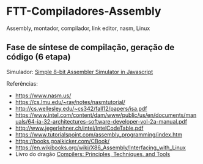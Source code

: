 # FTT-Compiladores-Assembly
Assembly, montador, compilador, link editor, nasm, Linux

## Fase de síntese de compilação, geração de código (6 etapa)

Simulador: [Simple 8-bit Assembler Simulator in Javascript](https://schweigi.github.io/assembler-simulator/)

Referências:

- https://www.nasm.us/
- https://cs.lmu.edu/~ray/notes/nasmtutorial/
- http://cs.wellesley.edu/~cs342/fall12/papers/isa.pdf
- https://www.intel.com/content/dam/www/public/us/en/documents/manuals/64-ia-32-architectures-software-developer-vol-2a-manual.pdf
- http://www.jegerlehner.ch/intel/IntelCodeTable.pdf
- https://www.tutorialspoint.com/assembly_programming/index.htm
- https://books.goalkicker.com/CBook/
- https://en.wikibooks.org/wiki/X86_Assembly/Interfacing_with_Linux
- Livro do dragão [Compilers: Principles, Techniques, and Tools](https://www.google.com/search?q=compilers+dragon+book)
